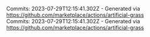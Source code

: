 Commits: 2023-07-29T12:15:41.302Z - Generated via https://github.com/marketplace/actions/artificial-grass
<br>
Commits: 2023-07-29T12:15:41.302Z - Generated via https://github.com/marketplace/actions/artificial-grass
<br>
